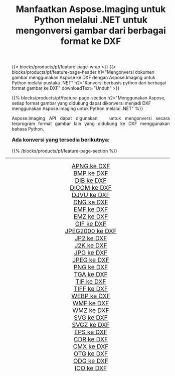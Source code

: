 ﻿---
title: Manfaatkan Aspose.Imaging untuk Python melalui .NET untuk mengonversi gambar dari berbagai format ke DXF 
weight: 3920
url: /id/python-net/conversion/to/dxf/ 
lang: id
langdirlevel: 2
locales: zh-hans,ja,it,ru,de,es,fr,nl,id,lt,pl,pt,vi,tr,ko,zh-hant,ar,hi,th,sv,cs,uk,he
description: Anda dapat menggunakan Aspose.Imaging untuk Python melalui pustaka .NET untuk mengonversi dari berbagai format ke DXF
---

{{< blocks/products/pf/feature-page-wrap >}}
{{< blocks/products/pf/feature-page-header h1="Mengonversi dokumen gambar menggunakan Aspose ke DXF dengan Aspose.Imaging untuk Python melalui pustaka .NET" h2="Konversi berbasis python dari berbagai format gambar ke DXF" downloadText="Unduh" >}}


{{% blocks/products/pf/feature-page-section  h2="Menggunakan Aspose, setiap format gambar yang didukung dapat dikonversi menjadi DXF menggunakan Aspose.Imaging untuk Python melalui .NET" %}}
<p align=justify>Aspose.Imaging API dapat digunakan   untuk mengonversi secara terprogram format gambar lain yang didukung ke DXF menggunakan bahasa Python.</p>
<h3 style="margin-top:16px;">
Ada konversi yang tersedia berikutnya:
</h3>
{{% /blocks/products/pf/feature-page-section %}}
<div class="container-fluid productfamilypage bg-gray">
    <div class="convertypes bg-gray agp-content section">
        <div class="container">
		<hr style="margin-left:-20px;"/>
		<div class="row other-converters" style="gap: 10px;font-size: 19px;text-align:center;">
		    <div class='col-md-3 other-converter remove-lp remove-rp'><a href="/imaging/id/python-net/conversion/apng-to-dxf/" style="padding:15px;">APNG ke DXF</a></div>
<div class='col-md-3 other-converter remove-lp remove-rp'><a href="/imaging/id/python-net/conversion/bmp-to-dxf/" style="padding:15px;">BMP ke DXF</a></div>
<div class='col-md-3 other-converter remove-lp remove-rp'><a href="/imaging/id/python-net/conversion/dib-to-dxf/" style="padding:15px;">DIB ke DXF</a></div>
<div class='col-md-3 other-converter remove-lp remove-rp'><a href="/imaging/id/python-net/conversion/dicom-to-dxf/" style="padding:15px;">DICOM ke DXF</a></div>
<div class='col-md-3 other-converter remove-lp remove-rp'><a href="/imaging/id/python-net/conversion/djvu-to-dxf/" style="padding:15px;">DJVU ke DXF</a></div>
<div class='col-md-3 other-converter remove-lp remove-rp'><a href="/imaging/id/python-net/conversion/dng-to-dxf/" style="padding:15px;">DNG ke DXF</a></div>
<div class='col-md-3 other-converter remove-lp remove-rp'><a href="/imaging/id/python-net/conversion/emf-to-dxf/" style="padding:15px;">EMF ke DXF</a></div>
<div class='col-md-3 other-converter remove-lp remove-rp'><a href="/imaging/id/python-net/conversion/emz-to-dxf/" style="padding:15px;">EMZ ke DXF</a></div>
<div class='col-md-3 other-converter remove-lp remove-rp'><a href="/imaging/id/python-net/conversion/gif-to-dxf/" style="padding:15px;">GIF ke DXF</a></div>
<div class='col-md-3 other-converter remove-lp remove-rp'><a href="/imaging/id/python-net/conversion/jpeg2000-to-dxf/" style="padding:15px;">JPEG2000 ke DXF</a></div>
<div class='col-md-3 other-converter remove-lp remove-rp'><a href="/imaging/id/python-net/conversion/jp2-to-dxf/" style="padding:15px;">JP2 ke DXF</a></div>
<div class='col-md-3 other-converter remove-lp remove-rp'><a href="/imaging/id/python-net/conversion/j2k-to-dxf/" style="padding:15px;">J2K ke DXF</a></div>
<div class='col-md-3 other-converter remove-lp remove-rp'><a href="/imaging/id/python-net/conversion/jpg-to-dxf/" style="padding:15px;">JPG ke DXF</a></div>
<div class='col-md-3 other-converter remove-lp remove-rp'><a href="/imaging/id/python-net/conversion/jpeg-to-dxf/" style="padding:15px;">JPEG ke DXF</a></div>
<div class='col-md-3 other-converter remove-lp remove-rp'><a href="/imaging/id/python-net/conversion/png-to-dxf/" style="padding:15px;">PNG ke DXF</a></div>
<div class='col-md-3 other-converter remove-lp remove-rp'><a href="/imaging/id/python-net/conversion/tga-to-dxf/" style="padding:15px;">TGA ke DXF</a></div>
<div class='col-md-3 other-converter remove-lp remove-rp'><a href="/imaging/id/python-net/conversion/tif-to-dxf/" style="padding:15px;">TIF ke DXF</a></div>
<div class='col-md-3 other-converter remove-lp remove-rp'><a href="/imaging/id/python-net/conversion/tiff-to-dxf/" style="padding:15px;">TIFF ke DXF</a></div>
<div class='col-md-3 other-converter remove-lp remove-rp'><a href="/imaging/id/python-net/conversion/webp-to-dxf/" style="padding:15px;">WEBP ke DXF</a></div>
<div class='col-md-3 other-converter remove-lp remove-rp'><a href="/imaging/id/python-net/conversion/wmf-to-dxf/" style="padding:15px;">WMF ke DXF</a></div>
<div class='col-md-3 other-converter remove-lp remove-rp'><a href="/imaging/id/python-net/conversion/wmz-to-dxf/" style="padding:15px;">WMZ ke DXF</a></div>
<div class='col-md-3 other-converter remove-lp remove-rp'><a href="/imaging/id/python-net/conversion/svg-to-dxf/" style="padding:15px;">SVG ke DXF</a></div>
<div class='col-md-3 other-converter remove-lp remove-rp'><a href="/imaging/id/python-net/conversion/svgz-to-dxf/" style="padding:15px;">SVGZ ke DXF</a></div>
<div class='col-md-3 other-converter remove-lp remove-rp'><a href="/imaging/id/python-net/conversion/eps-to-dxf/" style="padding:15px;">EPS ke DXF</a></div>
<div class='col-md-3 other-converter remove-lp remove-rp'><a href="/imaging/id/python-net/conversion/cdr-to-dxf/" style="padding:15px;">CDR ke DXF</a></div>
<div class='col-md-3 other-converter remove-lp remove-rp'><a href="/imaging/id/python-net/conversion/cmx-to-dxf/" style="padding:15px;">CMX ke DXF</a></div>
<div class='col-md-3 other-converter remove-lp remove-rp'><a href="/imaging/id/python-net/conversion/otg-to-dxf/" style="padding:15px;">OTG ke DXF</a></div>
<div class='col-md-3 other-converter remove-lp remove-rp'><a href="/imaging/id/python-net/conversion/odg-to-dxf/" style="padding:15px;">ODG ke DXF</a></div>
<div class='col-md-3 other-converter remove-lp remove-rp'><a href="/imaging/id/python-net/conversion/ico-to-dxf/" style="padding:15px;">ICO ke DXF</a></div>
                </div>
        </div>
    </div>
</div>
<br/>

